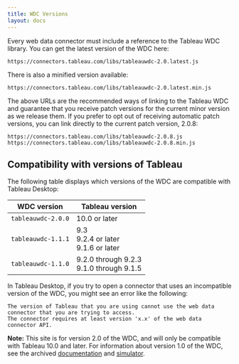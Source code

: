 ```yaml
---
title: WDC Versions
layout: docs
---
```


Every web data connector must include a reference to the Tableau WDC
library. You can get the latest version of the WDC here:

```
https://connectors.tableau.com/libs/tableauwdc-2.0.latest.js
```

There is also a minified version available:

```
https://connectors.tableau.com/libs/tableauwdc-2.0.latest.min.js
```

The above URLs are the recommended ways of linking to the Tableau WDC and guarantee that
you receive patch versions for the current minor version as we release them.
If you prefer to opt out of receiving automatic patch versions, you can link directly
to the current patch version, 2.0.8:

```
https://connectors.tableau.com/libs/tableauwdc-2.0.8.js
https://connectors.tableau.com/libs/tableauwdc-2.0.8.min.js
```


Compatibility with versions of Tableau
--------------------------------------

The following table displays which versions of the WDC are compatible with Tableau Desktop:

|WDC version           |Tableau version   |
|----------------------|-----------------|
|`tableauwdc-2.0.0`    |10.0 or later|
|`tableauwdc-1.1.1`    |9.3 <br />9.2.4 or later <br />9.1.6 or later|
|`tableauwdc-1.1.0`    |9.2.0 through 9.2.3 <br />9.1.0 through 9.1.5|

In Tableau Desktop, if you try to open a connector that uses an incompatible version of the WDC,
you might see an error like the following:

```
The version of Tableau that you are using cannot use the web data connector that you are trying to access.
The connector requires at least version 'x.x' of the web data connector API.
```

<div class="alert alert-info">
    <b>Note:</b> This site is for version 2.0 of the WDC, and will only be compatible with Tableau 10.0 and later. For
    information about version 1.0 of the WDC, see the archived <a href="http://onlinehelp.tableau.com/v9.3/api/wdc/en-us/help.htm" style="text-decoration:underline;">documentation</a>
    and <a href="https://github.com/tableau/webdataconnector/releases/tag/v1.1.0" style="text-decoration:underline;">simulator</a>.
</div>
